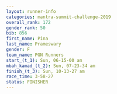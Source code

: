 ```yaml
---
layout: runner-info 
categories: mantra-summit-challenge-2019 
overall_rank: 172
gender_rank: 50
bib: 856
first_name: Pina
last_name: Prameswary
gender: F
team_name: PGN Runners
start_(t_1): Sun, 06-15-00 am
mbah_kamad_(t_2): Sun, 07-23-34 am
finish_(t_3): Sun, 10-13-27 am
race_time: 3-58-27
status: FINISHER
---
```

